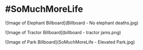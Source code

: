 # #SoMuchMoreLife

![Image of Elephant Billboard](Billboard - No elephant deaths.jpg)

![Image of Tractor Billboard](billboard - tractor jams.png)

![Image of Park Billboard](SoMuchMoreLife - Elevated Park.jpg)
